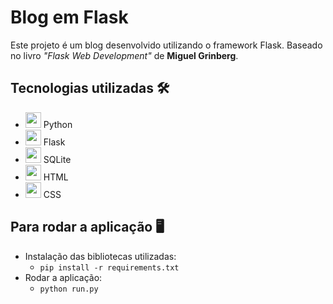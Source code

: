 # Blog em Flask

Este projeto é um blog desenvolvido utilizando o framework Flask. Baseado no livro *"Flask Web Development"* de **Miguel Grinberg**.

## Tecnologias utilizadas 🛠️
- <img src="https://skillicons.dev/icons?i=python" width='25px'/> Python 
- <img src="https://skillicons.dev/icons?i=flask" width='25px'/> Flask 
- <img src="https://skillicons.dev/icons?i=sqlite" width='25px'/> SQLite 
- <img src="https://skillicons.dev/icons?i=html" width='25px'/> HTML 
- <img src="https://skillicons.dev/icons?i=css" width='25px'/> CSS 

## Para rodar a aplicação 🖥️
- Instalação das bibliotecas utilizadas:
  - `pip install -r requirements.txt`
- Rodar a aplicação:
  - `python run.py` 
